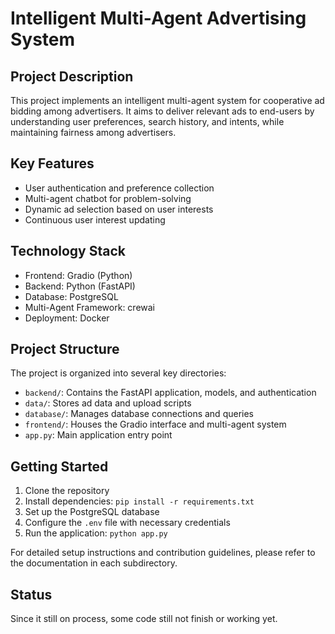 # Intelligent Multi-Agent Advertising System

## Project Description

This project implements an intelligent multi-agent system for cooperative ad bidding among advertisers. It aims to deliver relevant ads to end-users by understanding user preferences, search history, and intents, while maintaining fairness among advertisers.

## Key Features

- User authentication and preference collection
- Multi-agent chatbot for problem-solving
- Dynamic ad selection based on user interests
- Continuous user interest updating

## Technology Stack

- Frontend: Gradio (Python)
- Backend: Python (FastAPI)
- Database: PostgreSQL
- Multi-Agent Framework: crewai
- Deployment: Docker

## Project Structure

The project is organized into several key directories:

- `backend/`: Contains the FastAPI application, models, and authentication
- `data/`: Stores ad data and upload scripts
- `database/`: Manages database connections and queries
- `frontend/`: Houses the Gradio interface and multi-agent system
- `app.py`: Main application entry point

## Getting Started

1. Clone the repository
2. Install dependencies: `pip install -r requirements.txt`
3. Set up the PostgreSQL database
4. Configure the `.env` file with necessary credentials
5. Run the application: `python app.py`

For detailed setup instructions and contribution guidelines, please refer to the documentation in each subdirectory.

## Status
Since it still on process, some code still not finish or working yet.
